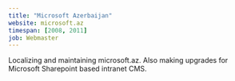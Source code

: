 ```yaml
---
title: "Microsoft Azerbaijan"
website: microsoft.az
timespan: [2008, 2011]
job: Webmaster
---
```


Localizing and maintaining microsoft.az. Also making upgrades for Microsoft Sharepoint based intranet CMS.

